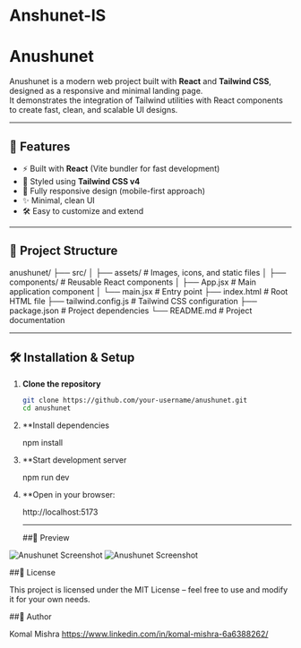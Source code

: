 # Anshunet-IS
# Anushunet

Anushunet is a modern web project built with **React** and **Tailwind CSS**, designed as a responsive and minimal landing page.  
It demonstrates the integration of Tailwind utilities with React components to create fast, clean, and scalable UI designs.

---

## 🚀 Features

- ⚡ Built with **React** (Vite bundler for fast development)
- 🎨 Styled using **Tailwind CSS v4**
- 📱 Fully responsive design (mobile-first approach)
- ✨ Minimal, clean UI
- 🛠️ Easy to customize and extend

---

## 📂 Project Structure

anushunet/
├── src/
│ ├── assets/ # Images, icons, and static files
│ ├── components/ # Reusable React components
│ ├── App.jsx # Main application component
│ └── main.jsx # Entry point
├── index.html # Root HTML file
├── tailwind.config.js # Tailwind CSS configuration
├── package.json # Project dependencies
└── README.md # Project documentation

---

## 🛠️ Installation & Setup

1. **Clone the repository**
   ```bash
   git clone https://github.com/your-username/anushunet.git
   cd anushunet
2. **Install dependencies

   npm install


3. **Start development server

   npm run dev


4. **Open in your browser:

   http://localhost:5173

   ___

   ##📸 Preview


![Anushunet Screenshot](https://github.com/user-attachments/assets/b7228515-0a1b-4b5c-8c13-875dc0a5582d)
![Anushunet Screenshot](https://github.com/user-attachments/assets/ec28a875-d575-496a-90a2-19bd1cc1842c)

 ##📜 License

This project is licensed under the MIT License – feel free to use and modify it for your own needs.


 ##👤 Author

Komal Mishra
https://www.linkedin.com/in/komal-mishra-6a6388262/
